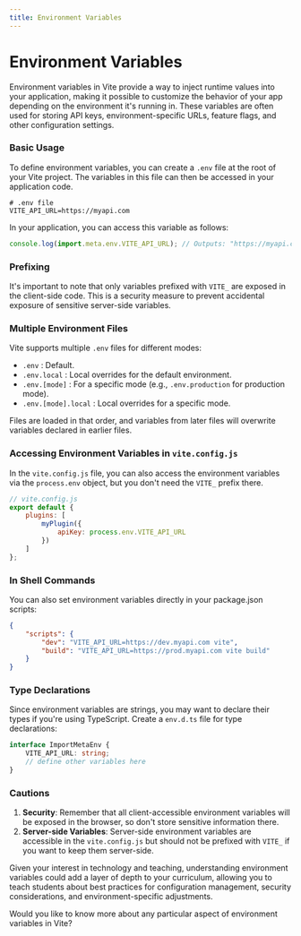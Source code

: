```yaml
---
title: Environment Variables
---
```


# Environment Variables

Environment variables in Vite provide a way to inject runtime values into your application, making it possible to customize the behavior of your app depending on the environment it's running in. These variables are often used for storing API keys, environment-specific URLs, feature flags, and other configuration settings.

### Basic Usage

To define environment variables, you can create a `.env` file at the root of your Vite project. The variables in this file can then be accessed in your application code.

```env
# .env file
VITE_API_URL=https://myapi.com
```

In your application, you can access this variable as follows:

```javascript
console.log(import.meta.env.VITE_API_URL); // Outputs: "https://myapi.com"
```

### Prefixing

It's important to note that only variables prefixed with `VITE_` are exposed in the client-side code. This is a security measure to prevent accidental exposure of sensitive server-side variables.

### Multiple Environment Files

Vite supports multiple `.env` files for different modes:

- `.env` : Default.
- `.env.local` : Local overrides for the default environment.
- `.env.[mode]` : For a specific mode (e.g., `.env.production` for production mode).
- `.env.[mode].local` : Local overrides for a specific mode.

Files are loaded in that order, and variables from later files will overwrite variables declared in earlier files.

### Accessing Environment Variables in `vite.config.js`

In the `vite.config.js` file, you can also access the environment variables via the `process.env` object, but you don't need the `VITE_` prefix there.

```javascript
// vite.config.js
export default {
	plugins: [
		myPlugin({
			apiKey: process.env.VITE_API_URL
		})
	]
};
```

### In Shell Commands

You can also set environment variables directly in your package.json scripts:

```json
{
	"scripts": {
		"dev": "VITE_API_URL=https://dev.myapi.com vite",
		"build": "VITE_API_URL=https://prod.myapi.com vite build"
	}
}
```

### Type Declarations

Since environment variables are strings, you may want to declare their types if you're using TypeScript. Create a `env.d.ts` file for type declarations:

```typescript
interface ImportMetaEnv {
	VITE_API_URL: string;
	// define other variables here
}
```

### Cautions

1. **Security**: Remember that all client-accessible environment variables will be exposed in the browser, so don't store sensitive information there.
2. **Server-side Variables**: Server-side environment variables are accessible in the `vite.config.js` but should not be prefixed with `VITE_` if you want to keep them server-side.

Given your interest in technology and teaching, understanding environment variables could add a layer of depth to your curriculum, allowing you to teach students about best practices for configuration management, security considerations, and environment-specific adjustments.

Would you like to know more about any particular aspect of environment variables in Vite?
